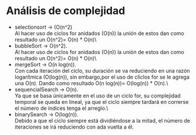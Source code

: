 # Análisis de complejidad
* selectionsort -> (O(n^2)\
Al hacer uso de ciclos for anidados (O(n)) la unión de estos dan como resultado un O(n^2)= O(n) * O(n)\
* bubbleSort -> O(n^2).\
Al hacer uso de ciclos for anidados (O(n)) la unión de estos dan como resultado un O(n^2)= O(n) * O(n)\
* mergeSort -> O(n log(n)).\
Con cada iteración del ciclo, su duración se va reduciendo en una razón logarítmica (O(log(n)), sin embargo,por el uso de cliclos for se le agrega una O(n). Dando como resultado O(n log(n))= O(log(n)) * O(n).\
* sequencialSearch -> O(n).\
Ya que se basa únicamente en el uso de un ciclo for, su complejidad temporal se queda en lineal, ya que el ciclo siempre tardará en correrse el número de índices tenga el arreglo.\
* binarySearch -> O(log(n)).\
Debido a que el ciclo siempre está dividiéndose a la mitad, el número de iteraciones se irá reduciendo con ada vuelta a él.
